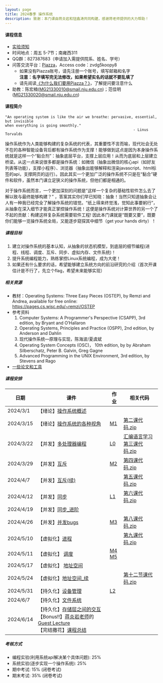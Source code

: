 ```yaml
---
layout: page
title: 2024春季 操作系统
description: 致谢：本门课由蒋炎岩和钮鑫涛共同构建，感谢蒋老师提供的大力帮助！
---
```


#### 课程信息

- [实验须知](../lab)
- 时间地点：周五 5-7节；南雍西311
- QQ群：827387683（申请加入需提供院系、姓名、学号）
- 问答交流平台：[Piazza](https://piazza.com/nju.edu.cn/spring2024/90211203)，Access code：zvdg5koopy8
  - 如果没有Piazza账号，请先注册一个账号，填写邮箱和名字<br>**注意：名字填写完无法修改，如果希望实名的话就不要乱填了**
  - 请先阅读[《为什么我们要用Piazza？》](/courses/Piazza/)，了解提问要注意什么
- 助教：陈宏楠(MG21330010@smail.nju.edu.cn)；范佳明(MG21330020@smail.nju.edu.cn)

#### 课程简介

```
"An operating system is like the air we breathe: pervasive, essential, but invisible 
when everything is going smoothly." 
                                         		           - Linus Torvalds
```



操作系统作为人类能够构建的复杂系统的代表，其重要性不言而喻，现代社会无处不在的各种智能设备背后都有操作系统作为支撑！能够做到这点是因为本身操作系统就是这样一个“黏合剂”：抽象底层平台，支撑上层应用！从而为底层和上层建立桥梁。从这一点来说很多都是操作系统：如微信（抽象出微信的核心api（如好友列表等功能），支撑小程序）、浏览器（抽象出能够解释和渲染javascript、html标签的api，支撑网页的运行）。因此其实一个更加广泛的操作系统不只是在“黏合”硬件和软件，虽然本门课立足狭义的操作系统，但他们都是相通的。

对于操作系统而言，一个更加深刻的问题是”这样一个复杂的基础性软件怎么去了解以致与最终能够构建？” ，答案其实你们早已知晓：抽象！当然只知道抽象会让人有一种我已经完全了解操作系统的错觉。“纸上得来终觉浅，觉知此事要躬行”，从抽象在深入细节才能真正掌控操作系统！这便是操作系统对计算世界的另一个了不起的贡献：构建这样复杂系统需要软件工程!  因此本门课就是“既要又要“，既要你们能够一览操作系统全局，又能逐步窥探其中细节（get your hands dirty）！

##### 课程目标

1. 建立对操作系统的基本认知，从抽象的状态机模型，到底层的细节编程(进程、线程、调度、互斥、同步、虚拟内存、文件系统)！
2. 提升系统编程能力，熟练掌控Linux系统编程，成为大佬！
3. 如果还有什么要求的话，希望能够建立系统方向的前沿研究的介绍（首次开课估计是不行了，先立个flag，希望未来能够实现）

##### 相关资源

- 教材：Operating Systems: Three Easy Pieces (OSTEP), by Remzi and Andrea, available for free online: https://pages.cs.wisc.edu/~remzi/OSTEP
- 参考资料
  1. Computer Systems: A Programmer's Perspective (CSAPP), 3rd edition, by Bryant and O’Hallaron
  2. Operating Systems, Principles and Practice (OSPP), 2nd edition, by Anderson and Dahlin
  3. 现代操作系统—原理与实现，陈海波/夏虞斌
  4. Operating System Concepts (OSC)， 10th edition, by by Abraham Silberschatz, Peter B. Galvin, Greg Gagne
  5. Advanced Programming in the UNIX Environment, 3rd edition, by Stevens and Rago
- [一些论文和工具](../resources)

##### 课程安排

| 日期      | 课件                                                         | 作业                         | 相关代码                                                     |
| --------- | ------------------------------------------------------------ | ---------------------------- | ------------------------------------------------------------ |
| 2024/3/1  | 【绪论】[操作系统概述](/assets/pdf/2024Spring-OS/1.绪论-操作系统概述.pdf) |                              |                                                              |
| 2024/3/15 | 【绪论】[操作系统的各种视角](/assets/pdf/2024Spring-OS/2.绪论-操作系统的各种视角.pdf) | [M1](../M1)                  | [第二课代码.zip](/assets/pdf/2024Spring-OS/第二课代码.zip)   |
| 2024/3/22 | 【并发】[多处理器编程](/assets/pdf/2024Spring-OS/3.多处理器编程.pdf) | [L0](../L0)                  | [汇编语言学习](https://asmtutor.com/)<br /> [第三课代码.zip](/assets/pdf/2024Spring-OS/第三课代码.zip) |
| 2024/3/29 | 【并发】[互斥](/assets/pdf/2024Spring-OS/4.互斥.pdf)         | [M2](../M2)                  | [第四课代码.zip](/assets/pdf/2024Spring-OS/第四课代码.zip)   |
| 2024/4/7  | 【并发】[互斥(续)](/assets/pdf/2024Spring-OS/5.互斥(续).pdf) |                              | [第五课代码.zip](/assets/pdf/2024Spring-OS/第五课代码.zip)   |
| 2024/4/12 | 【并发】[同步](/assets/pdf/2024Spring-OS/6.同步.pdf)         | [L1](../L1)                  | [第六课代码.zip](/assets/pdf/2024Spring-OS/第六课代码.zip)   |
| 2024/4/19 | 【并发】[同步_进阶](/assets/pdf/2024Spring-OS/7.同步_进阶.pdf) |                              |                                                              |
| 2024/4/26 | 【并发】[并发bugs](/assets/pdf/2024Spring-OS/8.并发bugs.pdf) | [M3](../M3)                  | [第八课代码.zip](/assets/pdf/2024Spring-OS/第八课代码.zip)   |
| 2024/5/10 | 【虚拟化】[进程](/assets/pdf/2024Spring-OS/9.进程.pdf)       |                              | [第九课代码.zip](/assets/pdf/2024Spring-OS/第九课代码.zip)   |
| 2024/5/11 | 【虚拟化】 [调度](/assets/pdf/2024Spring-OS/10.调度.pdf)     | [M4](../M4)<br />[M5](../M5) |                                                              |
| 2024/5/17 | 【虚拟化】 [地址空间](/assets/pdf/2024Spring-OS/11.地址空间.pdf) |                              |                                                              |
| 2024/5/24 | 【虚拟化】[地址空间_续](/assets/pdf/2024Spring-OS/12.地址空间_续.pdf) |                              | [第十二节课代码.zip](/assets/pdf/2024Spring-OS/第十二节课代码.zip) |
| 2024/5/31 | 【持久化】[设备管理](/assets/pdf/2024Spring-OS/13.设备管理.pdf) | [L2](../L2)                  |                                                              |
| 2024/6/7  | 【持久化】[文件系统](/assets/pdf/2024Spring-OS/14.文件系统.pdf) |                              |                                                              |
| 2024/6/14 | 【持久化】[存储层之间的交互](/assets/pdf/2024Spring-OS/15.存储层之间的交互.pdf)<br />【Bonus!!】[蒋炎岩老师](https://ics.nju.edu.cn/~jyy/)的[Guest Lecture](https://jyywiki.cn/OS/2024/guest.md)<br />【完结撒花】[课程总结](/assets/pdf/2024Spring-OS/16.课程总结.pdf) |                              |                                                              |

##### 考核方式

- 编程实验(利用系统api解决某个具体问题): 25%
- 系统实验(逐步实现一个操作系统): 25%
- 期中考试: 15% (闭卷考试)
- 期末考试: 35% (闭卷考试)

